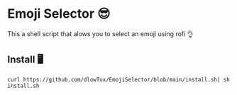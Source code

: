 # Emoji Selector 😎
This a shell script that alows you to select an emoji using rofi 👌
## Install 🖥️
```
curl https://github.com/dlowTux/EmojiSelector/blob/main/install.sh| sh install.sh 
```
